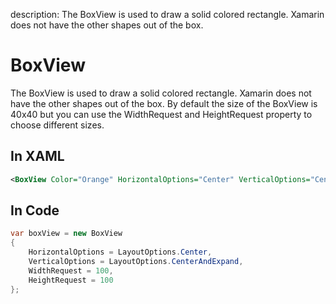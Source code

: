 description: The BoxView is used to draw a solid colored rectangle. Xamarin does not have the other shapes out of the box.

# BoxView

The BoxView is used to draw a solid colored rectangle. Xamarin does not have the other shapes out of the box. By default the size of the BoxView is 40x40 but you can use the WidthRequest and HeightRequest property to choose different sizes.

## In XAML

```xml
<BoxView Color="Orange" HorizontalOptions="Center" VerticalOptions="Center" />
```

## In Code

```csharp
var boxView = new BoxView
{
    HorizontalOptions = LayoutOptions.Center,
    VerticalOptions = LayoutOptions.CenterAndExpand,
    WidthRequest = 100,
    HeightRequest = 100                    
};
```